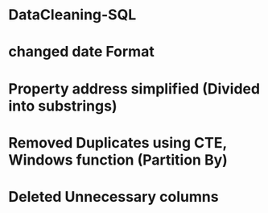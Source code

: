 # DataCleaning-SQL

# changed date Format 

# Property address simplified (Divided into substrings)

# Removed Duplicates using CTE, Windows function (Partition By)


# Deleted Unnecessary  columns
